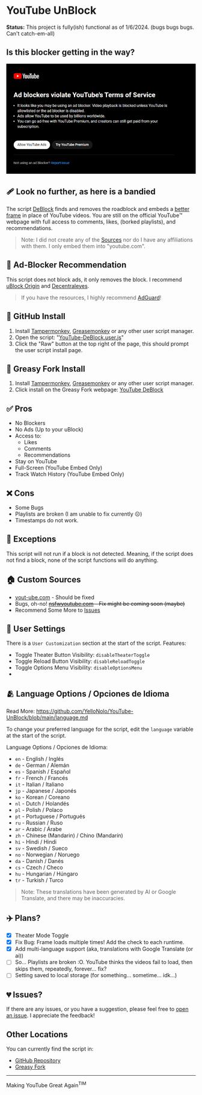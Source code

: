 # YouTube UnBlock

**Status:** This project is fully(ish) functional as of 1/6/2024. (bugs bugs bugs. Can't catch-em-all)

## Is this blocker getting in the way? 
![a rat](/img/YouTube-ad-blocker-not-experiment-dark.png)

## 🩹 Look no further, as here is a bandied
The script [DeBlock](/YouTube-DeBlock.user.js) finds and removes the roadblock and embeds a [better frame](#custom-sources) in place of YouTube videos. You are still on the official YouTube™️ webpage with full access to comments, likes, (borked playlists), and recommendations.

>Note: I did not create any of the [Sources](#custom-sources) nor do I have any affiliations with them. I only embed them into "youtube.com".

## 🚫 Ad-Blocker Recommendation  
This script does not block ads, it only removes the block. I recommend [uBlock Origin](https://github.com/gorhill/uBlock) and [Decentraleyes](https://chrome.google.com/webstore/detail/decentraleyes/ldpochfccmkkmhdbclfhpagapcfdljkj). 

>If you have the resources, I highly recommend [AdGuard](https://www.adguard.com/en/)!

## 📂 GitHub Install
1. Install [Tampermonkey](https://www.tampermonkey.net/), [Greasemonkey](https://addons.mozilla.org/en-US/firefox/addon/greasemonkey/) or any other user script manager.
2. Open the script: "[YouTube-DeBlock.user.js](/YouTube-DeBlock.user.js)"
3. Click the "Raw" button at the top right of the page, this should prompt the user script install page.

## 🍴 Greasy Fork Install
1. Install [Tampermonkey](https://www.tampermonkey.net/), [Greasemonkey](https://addons.mozilla.org/en-US/firefox/addon/greasemonkey/) or any other user script manager.
2. Click install on the Greasy Fork webpage: [YouTube DeBlock](https://greasyfork.org/en/scripts/477098-youtube-deblock)


✅ Pros
---
- No Blockers
- No Ads (Up to your uBlock)
- Access to:
  - Likes
  - Comments
  - Recommendations
- Stay on YouTube
- Full-Screen (YouTube Embed Only)
- Track Watch History (YouTube Embed Only)

❌ Cons
---
- Some Bugs
- Playlists are broken (I am unable to fix currently ☹️)
- Timestamps do not work.

## 🥫 Exceptions
This script will not run if a block is not detected. Meaning, if the script does not find a block, none of the script functions will do anything.

## 🏠 Custom Sources
- [yout-ube.com](https://yout-ube.com) - Should be fixed
- Bugs, oh-no! ~~[nsfwyoutube.com](https://nsfwyoutube.com) - Fix might be coming soon (maybe)~~
- Recommend Some More to [Issues](https://github.com/YelloNolo/YouTube-UnBlock/issues/3)

## 📐 User Settings
There is a `User Customization` section at the start of the script. Features:
- Toggle Theater Button Visibility: `disableTheaterToggle`
- Toggle Reload Button Visibility: `disableReloadToggle`
- Toggle Options Menu Visibility: `disableOptionsMenu`
- [Language]: `language`

## 🫂 Language Options / Opciones de Idioma
Read More: https://github.com/YelloNolo/YouTube-UnBlock/blob/main/language.md

To change your preferred language for the script, edit the `language` variable at the start of the script.

Language Options / Opciones de Idioma:
- `en` - English / Inglés
- `de` - German / Alemán
- `es` - Spanish / Español
- `fr` - French / Francés
- `it` - Italian / Italiano
- `jp` - Japanese / Japonés
- `ko` - Korean / Coreano
- `nl` - Dutch / Holandés
- `pl` - Polish / Polaco
- `pt` - Portuguese / Portugués
- `ru` - Russian / Ruso
- `ar` - Arabic / Árabe
- `zh` - Chinese (Mandarin) / Chino (Mandarín)
- `hi` - Hindi / Hindi
- `sv` - Swedish / Sueco
- `no` - Norwegian / Noruego
- `da` - Danish / Danés
- `cs` - Czech / Checo
- `hu` - Hungarian / Húngaro
- `tr` - Turkish / Turco

> Note: These translations have been generated by AI or Google Translate, and there may be inaccuracies.

## ✈️ Plans?
- [x] Theater Mode Toggle
- [x] Fix Bug: Frame loads multiple times! Add the check to each runtime. 
- [x] Add multi-language support (aka, translations with Google Translate (or ai))
- [ ] So... Playlists are broken :O. YouTube thinks the videos fail to load, then skips them, repeatedly, forever... fix?
- [ ] Setting saved to local storage (for something... sometime... idk...)

## 💔 Issues?
If there are any issues, or you have a suggestion, please feel free to [open an issue](https://github.com/YelloNolo/YouTube-UnBlock/issues). I appreciate the feedback!

## Other Locations
You can currently find the script in:
- [GitHub Repository](https://github.com/YelloNolo/YouTube-UnBlock/)
- [Greasy Fork](https://greasyfork.org/en/scripts/477098-youtube-deblock)

---

Making YouTube Great Again<sup>TIM</sup>
